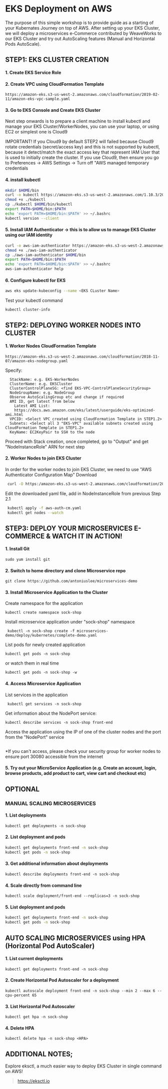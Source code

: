 # EKS Deployment on AWS
The purpose of this simple workshop is to provide guide as a starting of your Kubernates Journey on top of AWS.
After setting up your EKS Cluster, we will deploy a microservices e-Commerce contributed by WeaveWorks to our EKS Cluster 
and try out AutoScaling features (Manual and Horizontal Pods AutoScale).

## STEP1: EKS CLUSTER CREATION
#### 1. Create EKS Service Role
#### 2. Create VPC using CloudFormation Template
  ```
  https://amazon-eks.s3-us-west-2.amazonaws.com/cloudformation/2019-02-11/amazon-eks-vpc-sample.yaml
  ```
#### 3. Go to EKS Console and Create EKS Cluster

Next step onwards is to prepare a client machine to install kubectl and manage your EKS Cluster/WorkerNodes, 
you can use your laptop, or using EC2 or simplest one is Cloud9

IMPORTANT! If you Cloud9 by default STEP2 will failed because Cloud9 rotate credentials (secret/access key) 
and this is not supported by kubectl, because it detect/match the exact access key that represent 
IAM User that is used to initially create the cluster.
If you use Cloud9, then ensure you go to Preferences -> AWS Settings -> Turn off "AWS managed temporary credentials

#### 4. install kubectl
   ```bash
   mkdir $HOME/bin
   curl -o kubectl https://amazon-eks.s3-us-west-2.amazonaws.com/1.10.3/2018-07-26/bin/linux/amd64/kubectl
   chmod +x ./kubectl
   cp ./kubectl $HOME/bin/kubectl
   export PATH=$HOME/bin:$PATH
   echo 'export PATH=$HOME/bin:$PATH' >> ~/.bashrc
   kubectl version --client
   ```
#### 5. Install IAM Authenticator -> this is to allow us to manage EKS Cluster using our IAM identity
   ```bash
   curl -o aws-iam-authenticator https://amazon-eks.s3-us-west-2.amazonaws.com/1.10.3/2018-07-26/bin/linux/amd64/aws-iam-authenticator
   chmod +x ./aws-iam-authenticator
   cp ./aws-iam-authenticator $HOME/bin
   export PATH=$HOME/bin:$PATH
   echo 'export PATH=$HOME/bin:$PATH' >> ~/.bashrc
   aws-iam-authenticator help
   ```
#### 6. Configure kubectl for EKS
   ```bash
   aws eks update-kubeconfig --name <EKS CLuster Name>
   ```
  Test your kubectl command
   ```bash
   kubectl cluster-info
   ```

## STEP2: DEPLOYING WORKER NODES INTO CLUSTER
#### 1. Worker Nodes CloudFormation Template
  ```
  https://amazon-eks.s3-us-west-2.amazonaws.com/cloudformation/2018-11-07/amazon-eks-nodegroup.yaml
  ```
  Specify:
  ```
    StackName: e.g. EKS-WorkerNodes
    ClusterName: e.g. EKSCluster
    ClusterControlPlaneSG: <find EKS-VPC-ControlPlaneSecurityGroup>
    NodeGroupName: e.g. NodeGroup
    Observe AutoScalingGroup etc and change if required
    AMI ID, get latest from below
      Latest AMI List:
      https://docs.aws.amazon.com/eks/latest/userguide/eks-optimized-ami.html
    VPCID: <Select VPC created using CloudFormation Template in STEP1.2>
    Subnets: <Select all 3 "EKS-VPC" available subnets created using CloudFormation Template in STEP1.2>
    KeyName: EC2KeyPair to SSH to the node
  ```
  Proceed with Stack creation, once completed, go to "Output" and get "NodeInstanceRole" ARN for next step
#### 2. Worker Nodes to join EKS Cluster
  In order for the worker nodes to join EKS Cluster, we need to use "AWS Authenticator Configuration Map"
  Download
   ```bash
    curl -O https:/amazon-eks.s3-us-west-2.amazonaws.com/cloudformation/2018-11-07/aws-auth-cm.yaml
   ```
  Edit the downloaded yaml file, add in NodeInstanceRole from previous Step 2.1
  ```bash
   kubectl apply -f aws-auth-cm.yaml
   kubectl get nodes --watch
  ```

## STEP3: DEPLOY YOUR MICROSERVICES E-COMMERCE & WATCH IT IN ACTION!
#### 1. Install Git
  ```
  sudo yum install git
  ```
#### 2. Switch to home directory and clone Microservice repo
  ```
  git clone https://github.com/antoniuslee/microservices-demo
  ```
#### 3. Install Microservice Application to the Cluster
  Create namespace for the application
  ```
  kubectl create namespace sock-shop
  ```
  Install microservice application under "sock-shop" namespace
  ```
   kubectl -n sock-shop create -f microservices-demo/deploy/kubernetes/complete-demo.yaml
  ```
  List pods for newly created application
  ``` 
  kubectl get pods -n sock-shop 
  ```
  or watch them in real time
  ```
  kubectl get pods -n sock-shop -w
  ```
#### 4. Access Microservice Application
  List services in the application
  ```
   kubectl get services -n sock-shop
  ```
  Get information about the NodePort service:
  ```
  kubectl describe services -n sock-shop front-end
  ```
  Access the application using the IP of one of the cluster nodes and the port from the "NodePort" service
  ``` http://<IP_ADDRESS>:30080
  ```
  *If you can't access, please check your security group for worker nodes to ensure port 30080 accessible from the internet

#### 5. Try out your MicroService Application (e.g. Create an account, login, browse products, add product to cart, view cart and checkout etc)

## OPTIONAL
### MANUAL SCALING MICROSERVICES
#### 1. List deployments
  ``` 
  kubectl get deployments -n sock-shop
  ```
#### 2. List deployment and pods
  ```bash
  kubectl get deployments front-end -n sock-shop
  kubectl get pods -n sock-shop
  ```
#### 3. Get additional information about deployments
 ```
 kubectl describe deployments front-end -n sock-shop
 ```
#### 4. Scale directly from command line
  ```
  kubectl scale deployment/front-end --replicas=3 -n sock-shop
  ```
#### 5. List deployment and pods
  ```bash 
  kubectl get deployments front-end -n sock-shop
  kubectl get pods -n sock-shop
  ```

## AUTO SCALING MICROSERVICES using HPA (Horizontal Pod AutoScaler)
#### 1. List current deployments
  ```
  kubectl get deployments front-end -n sock-shop
  ```
#### 2. Create Horizontal Pod Autoscaler for a deployment
  ```
  kubectl autoscale deployment front-end -n sock-shop --min 2 --max 6 --cpu-percent 65
  ```
#### 3. List Horizontal Pod Autoscaler
  ```
  kubectl get hpa -n sock-shop
  ```
#### 4. Delete HPA
  ```
  kubectl delete hpa -n sock-shop <HPA>
  ```
  
## ADDITIONAL NOTES;
Explore eksctl, a much easier way to deploy EKS Cluster in single command on AWS!
> https://eksctl.io
